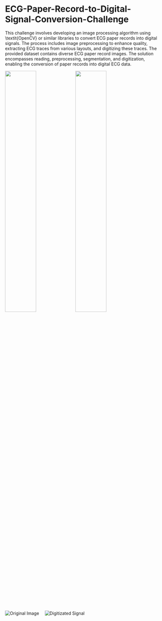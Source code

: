 # ECG-Paper-Record-to-Digital-Signal-Conversion-Challenge
This challenge involves developing an image processing algorithm using \textit{OpenCV} or similar libraries to convert ECG paper records into digital signals. The process includes image preprocessing to enhance quality, extracting ECG traces from various layouts, and digitizing these traces. The provided dataset contains diverse ECG paper record images. The solution encompasses reading, preprocessing, segmentation, and digitization, enabling the conversion of paper records into digital ECG data.

<p float="left">
  <img src="https://github.com/Rafaloga/ECG-Paper-Record-to-Digital-Signal-Conversion-Challenge/assets/99535533/78bf2091-9f46-40e9-9880-52d6378260fc" width="45%" />
  <img src="https://github.com/Rafaloga/ECG-Paper-Record-to-Digital-Signal-Conversion-Challenge/assets/99535533/96d144a3-45b2-4575-9aee-b19011d5c660" width="45%" /> 
</p>
<img src="https://github.com/Rafaloga/ECG-Paper-Record-to-Digital-Signal-Conversion-Challenge/assets/99535533/78bf2091-9f46-40e9-9880-52d6378260fc" alt="Original Image" style="margin-right: 15px;">
<img src="https://github.com/Rafaloga/ECG-Paper-Record-to-Digital-Signal-Conversion-Challenge/assets/99535533/96d144a3-45b2-4575-9aee-b19011d5c660" alt="Digitizated Signal">

